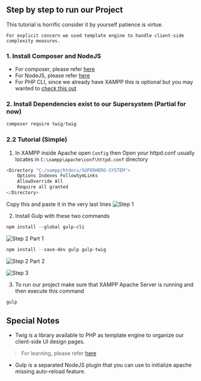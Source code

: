 ## Step by step to run our Project
This tutorial is horrific consider it by yourself patience is virtue.

```term
For explicit concern we used template engine to handle client-side complexity measures.
```

### 1. Install Composer and NodeJS
- For composer, please refer [here](https://getcomposer.org/download/)
- For NodeJS, please refer [here](https://nodejs.org/en)
- For PHP CLI, since we already have XAMPP this is optional but you may wanted to [check this out](https://windows.php.net/download/)

### 2. Install Dependencies exist to our Supersystem (Partial for now)
```powershell
composer require twig/twig
```

### 2.2 Tutorial (Simple)

1. In XAMPP inside Apache open `Config` then Open your httpd.conf usually locates in `C:\xampp\apache\conf\httpd.conf` directory

```powershell
<Directory "C:/xampp/htdocs/SUPERHERO-SYSTEM">
    Options Indexes FollowSymLinks
    AllowOverride All
    Require all granted
</Directory>
```

Copy this and paste it in the very last lines
![Step 1](https://giphy.com/gifs/gol-automaton-game-of-life-QfsvYoBSSpfbtFJIVo)

2. Install Gulp with these two commands

```powershell
npm install --global gulp-cli
```
![Step 2 Part 1](https://i.imgur.com/POM1Iwu.gif)

```powershell
npm install --save-dev gulp gulp-twig
```
![Step 2 Part 2](https://i.imgur.com/n2qLVji.gif)

![Step 3](https://i.imgur.com/kI4L5AO.gif)

3. To run our project make sure that XAMPP Apache Server is running and then execute this command
```powershell
gulp
```

## Special Notes
- Twig is a library available to PHP as template engine to organize our client-side UI design pages.
> For learning, please refer [here](https://twig.symfony.com/) 
- Gulp is a separated NodeJS plugin that you can use to initialize apache missing auto-reload feature.